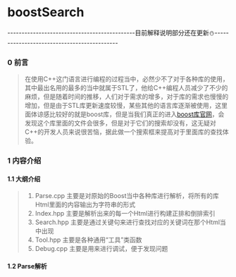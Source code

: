# boostSearch
---------------------------------------------目前解释说明部分还在更新:snowman:--------------------------------------------
### 0 前言
> 在使用C++这门语言进行编程的过程当中，必然少不了对于各种库的使用，其中最出名用的最多的当中就属于STL了，他给C++编程人员减少了不少的麻烦，但是随着时间的推移，人们对于需求的增多，对于库的需求也慢慢的增加，但是由于STL库更新速度较慢，某些其他的语言库逐渐被使用，这里面体谅感比较好的就是boost库，但是当我们真正的进入[boost库官网](https://www.boost.org/)，会发现这个库里面的文件会很多，但是对于它们的搜索却没有，这无疑对C++的开发人员来说很苦恼，据此做一个搜索框来提高对于里面库的查找体验。
### 1 内容介绍
#### 1.1 大纲介绍
>1. Parse.cpp  主要是对原始的Boost当中各种库进行解析，将所有的库Html里面的内容输出为字符串的形式   
>2. Index.hpp  主要是解析出来的每一个Html进行构建正排和倒排索引   
>3. Search.hpp 主要是通过关键句来进行查找对应的关键词在那个Html当中出现   
>4. Tool.hpp   主要是各种通用“工具”类函数  
>5. Debug.cpp  主要是用来进行调试，便于发现问题  
#### 1.2 Parse解析


